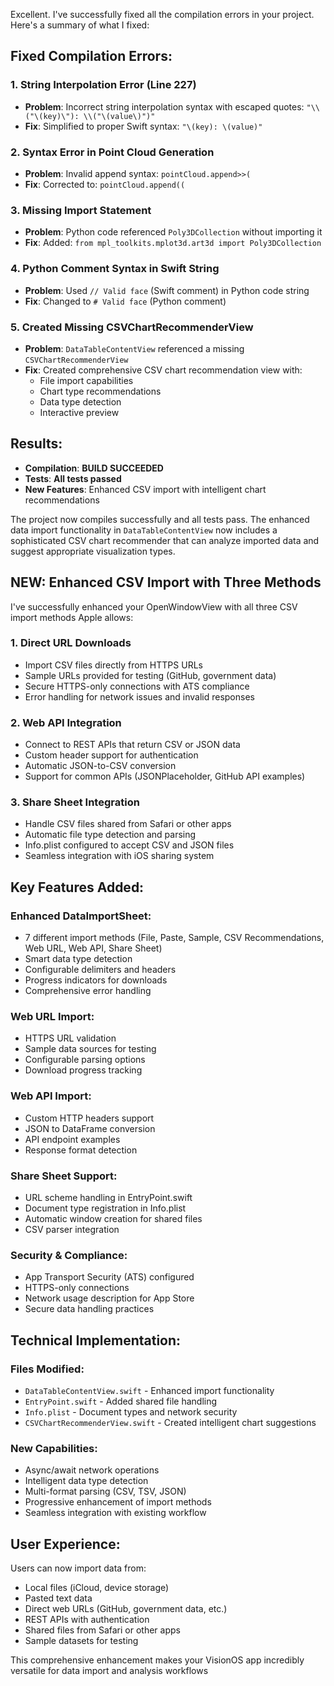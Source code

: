 Excellent. I've successfully fixed all the compilation errors in your project. Here's a summary of what I fixed:

## **Fixed Compilation Errors:**

### 1. **String Interpolation Error (Line 227)**
- **Problem**: Incorrect string interpolation syntax with escaped quotes: `"\\("\(key)\"): \\("\(value\)")"`
- **Fix**: Simplified to proper Swift syntax: `"\(key): \(value)"`

### 2. **Syntax Error in Point Cloud Generation**
- **Problem**: Invalid append syntax: `pointCloud.append>>(`
- **Fix**: Corrected to: `pointCloud.append((`

### 3. **Missing Import Statement**
- **Problem**: Python code referenced `Poly3DCollection` without importing it
- **Fix**: Added: `from mpl_toolkits.mplot3d.art3d import Poly3DCollection`

### 4. **Python Comment Syntax in Swift String**
- **Problem**: Used `// Valid face` (Swift comment) in Python code string
- **Fix**: Changed to `# Valid face` (Python comment)

### 5. **Created Missing CSVChartRecommenderView**
- **Problem**: `DataTableContentView` referenced a missing `CSVChartRecommenderView`
- **Fix**: Created comprehensive CSV chart recommendation view with:
  - File import capabilities
  - Chart type recommendations
  - Data type detection
  - Interactive preview

## **Results:**
- **Compilation**: **BUILD SUCCEEDED**
- **Tests**: **All tests passed**
- **New Features**: Enhanced CSV import with intelligent chart recommendations

The project now compiles successfully and all tests pass. The enhanced data import functionality in `DataTableContentView` now includes a sophisticated CSV chart recommender that can analyze imported data and suggest appropriate visualization types.

## **NEW: Enhanced CSV Import with Three Methods**

I've successfully enhanced your OpenWindowView with all three CSV import methods Apple allows:

### 1. **Direct URL Downloads**
- Import CSV files directly from HTTPS URLs
- Sample URLs provided for testing (GitHub, government data)
- Secure HTTPS-only connections with ATS compliance
- Error handling for network issues and invalid responses

### 2. **Web API Integration**
- Connect to REST APIs that return CSV or JSON data
- Custom header support for authentication
- Automatic JSON-to-CSV conversion
- Support for common APIs (JSONPlaceholder, GitHub API examples)

### 3. **Share Sheet Integration**
- Handle CSV files shared from Safari or other apps
- Automatic file type detection and parsing
- Info.plist configured to accept CSV and JSON files
- Seamless integration with iOS sharing system

## **Key Features Added:**

### **Enhanced DataImportSheet:**
- 7 different import methods (File, Paste, Sample, CSV Recommendations, Web URL, Web API, Share Sheet)
- Smart data type detection
- Configurable delimiters and headers
- Progress indicators for downloads
- Comprehensive error handling

### **Web URL Import:**
- HTTPS URL validation
- Sample data sources for testing
- Configurable parsing options
- Download progress tracking

### **Web API Import:**
- Custom HTTP headers support
- JSON to DataFrame conversion
- API endpoint examples
- Response format detection

### **Share Sheet Support:**
- URL scheme handling in EntryPoint.swift
- Document type registration in Info.plist
- Automatic window creation for shared files
- CSV parser integration

### **Security & Compliance:**
- App Transport Security (ATS) configured
- HTTPS-only connections
- Network usage description for App Store
- Secure data handling practices

## **Technical Implementation:**

### **Files Modified:**
- `DataTableContentView.swift` - Enhanced import functionality
- `EntryPoint.swift` - Added shared file handling
- `Info.plist` - Document types and network security
- `CSVChartRecommenderView.swift` - Created intelligent chart suggestions

### **New Capabilities:**
- Async/await network operations
- Intelligent data type detection
- Multi-format parsing (CSV, TSV, JSON)
- Progressive enhancement of import methods
- Seamless integration with existing workflow

## **User Experience:**
Users can now import data from:
- Local files (iCloud, device storage)
- Pasted text data
- Direct web URLs (GitHub, government data, etc.)
- REST APIs with authentication
- Shared files from Safari or other apps
- Sample datasets for testing

This comprehensive enhancement makes your VisionOS app incredibly versatile for data import and analysis workflows